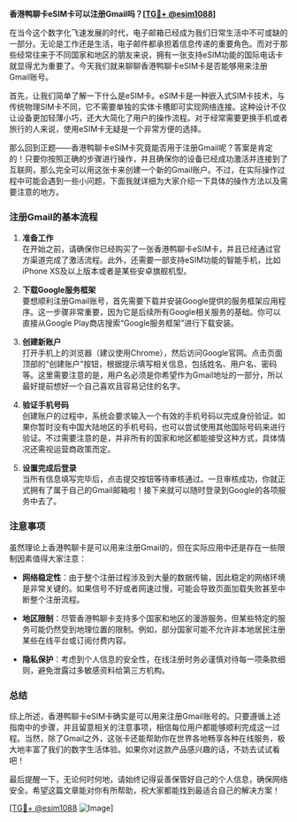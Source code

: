 **香港鸭聊卡eSIM卡可以注册Gmail吗？[[TG💪+ @esim1088](https://t.me/s/esim1088)]**

在当今这个数字化飞速发展的时代，电子邮箱已经成为我们日常生活中不可或缺的一部分。无论是工作还是生活，电子邮件都承担着信息传递的重要角色。而对于那些经常往来于不同国家和地区的朋友来说，拥有一张支持eSIM功能的国际电话卡就显得尤为重要了。今天我们就来聊聊香港鸭聊卡eSIM卡是否能够用来注册Gmail账号。

首先，让我们简单了解一下什么是eSIM卡。eSIM卡是一种嵌入式SIM卡技术，与传统物理SIM卡不同，它不需要单独的实体卡槽即可实现网络连接。这种设计不仅让设备更加轻薄小巧，还大大简化了用户的操作流程。对于经常需要更换手机或者旅行的人来说，使用eSIM卡无疑是一个非常方便的选择。

那么回到正题——香港鸭聊卡eSIM卡究竟能否用于注册Gmail呢？答案是肯定的！只要你按照正确的步骤进行操作，并且确保你的设备已经成功激活并连接到了互联网，那么完全可以用这张卡来创建一个新的Gmail账户。不过，在实际操作过程中可能会遇到一些小问题，下面我就详细为大家介绍一下具体的操作方法以及需要注意的地方。

### 注册Gmail的基本流程

1. **准备工作**  
   在开始之前，请确保你已经购买了一张香港鸭聊卡eSIM卡，并且已经通过官方渠道完成了激活流程。此外，还需要一部支持eSIM功能的智能手机，比如iPhone XS及以上版本或者是某些安卓旗舰机型。

2. **下载Google服务框架**  
   要想顺利注册Gmail账号，首先需要下载并安装Google提供的服务框架应用程序。这一步骤非常重要，因为它是后续所有Google相关服务的基础。你可以直接从Google Play商店搜索“Google服务框架”进行下载安装。

3. **创建新账户**  
   打开手机上的浏览器（建议使用Chrome），然后访问Google官网。点击页面顶部的“创建账户”按钮，根据提示填写相关信息，包括姓名、用户名、密码等。这里需要注意的是，用户名必须是你希望作为Gmail地址的一部分，所以最好提前想好一个自己喜欢且容易记住的名字。

4. **验证手机号码**  
   创建账户的过程中，系统会要求输入一个有效的手机号码以完成身份验证。如果你暂时没有中国大陆地区的手机号码，也可以尝试使用其他国际号码来进行验证。不过需要注意的是，并非所有的国家和地区都能接受这种方式，具体情况还需视运营商政策而定。

5. **设置完成后登录**  
   当所有信息填写完毕后，点击提交按钮等待审核通过。一旦审核成功，你就正式拥有了属于自己的Gmail邮箱啦！接下来就可以随时登录到Google的各项服务中去了。

### 注意事项

虽然理论上香港鸭聊卡是可以用来注册Gmail的，但在实际应用中还是存在一些限制因素值得大家注意：

- **网络稳定性**：由于整个注册过程涉及到大量的数据传输，因此稳定的网络环境是非常关键的。如果信号不好或者网速过慢，可能会导致页面加载失败甚至中断整个注册流程。
  
- **地区限制**：尽管香港鸭聊卡支持多个国家和地区的漫游服务，但某些特定的服务可能仍然受到地理位置的限制。例如，部分国家可能不允许非本地居民注册某些在线平台或订阅付费内容。

- **隐私保护**：考虑到个人信息的安全性，在线注册时务必谨慎对待每一项条款细则，避免泄露过多敏感资料给第三方机构。

### 总结

综上所述，香港鸭聊卡eSIM卡确实是可以用来注册Gmail账号的。只要遵循上述指南中的步骤，并且留意相关的注意事项，相信每位用户都能够顺利完成这一过程。当然，除了Gmail之外，这张卡还能帮助你在世界各地畅享各种在线服务，极大地丰富了我们的数字生活体验。如果你对这款产品感兴趣的话，不妨去试试看吧！

最后提醒一下，无论何时何地，请始终记得妥善保管好自己的个人信息，确保网络安全。希望这篇文章能对你有所帮助，祝大家都能找到最适合自己的解决方案！

[[TG💪+ @esim1088](https://t.me/s/esim1088) ![Image](https://i.postimg.cc/4NQfJmqS/Snipaste-2025-05-13-00-14-12.png)]